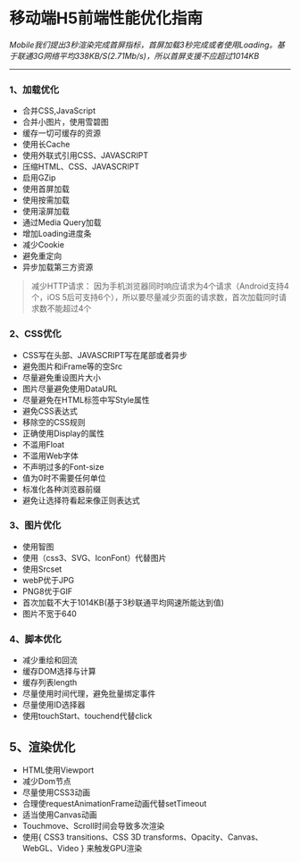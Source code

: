 # 移动端H5前端性能优化指南

*Mobile我们提出3秒渲染完成首屏指标，首屏加载3秒完成或者使用Loading。基于联通3G网络平均338KB/S(2.71Mb/s)，所以首屏支援不应超过1014KB*

<hr/>


### 1、加载优化

* 合并CSS,JavaScript
* 合并小图片，使用雪碧图
* 缓存一切可缓存的资源
* 使用长Cache
* 使用外联式引用CSS、JAVASCRIPT
* 压缩HTML、CSS、JAVASCRIPT
* 启用GZip
* 使用首屏加载
* 使用按需加载
* 使用滚屏加载
* 通过Media Query加载
* 增加Loading进度条
* 减少Cookie
* 避免重定向
* 异步加载第三方资源

> 减少HTTP请求： 因为手机浏览器同时响应请求为4个请求（Android支持4个，iOS 5后可支持6个），所以要尽量减少页面的请求数，首次加载同时请求数不能超过4个

### 2、CSS优化

* CSS写在头部、JAVASCRIPT写在尾部或者异步
* 避免图片和iFrame等的空Src
* 尽量避免重设图片大小
* 图片尽量避免使用DataURL
* 尽量避免在HTML标签中写Style属性
* 避免CSS表达式
* 移除空的CSS规则
* 正确使用Display的属性
* 不滥用Float
* 不滥用Web字体
* 不声明过多的Font-size
* 值为0时不需要任何单位
* 标准化各种浏览器前缀
* 避免让选择符看起来像正则表达式

### 3、图片优化

* 使用智图
* 使用（css3、SVG、IconFont）代替图片
* 使用Srcset
* webP优于JPG
* PNG8优于GIF
* 首次加载不大于1014KB(基于3秒联通平均网速所能达到值)
* 图片不宽于640

### 4、脚本优化

* 减少重绘和回流
* 缓存DOM选择与计算
* 缓存列表length
* 尽量使用时间代理，避免批量绑定事件
* 尽量使用ID选择器
* 使用touchStart、touchend代替click

## 5、渲染优化

* HTML使用Viewport
* 减少Dom节点
* 尽量使用CSS3动画
* 合理使requestAnimationFrame动画代替setTimeout
* 适当使用Canvas动画
* Touchmove、Scroll时间会导致多次渲染
* 使用{ CSS3 transitions、CSS 3D transforms、Opacity、Canvas、WebGL、Video } 来触发GPU渲染